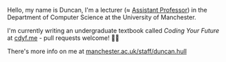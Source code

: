 Hello, my name is Duncan, I'm a lecturer (≈ [Assistant Professor](https://en.wikipedia.org/wiki/Assistant_professor)) in the Department of Computer Science at the University of Manchester. 

I'm currently writing an undergraduate textbook called *Coding Your Future* at [cdyf.me](https://www.cdyf.me/) - pull requests welcome! 👨‍💻

There's more info on me at [manchester.ac.uk/staff/duncan.hull](https://personalpages.manchester.ac.uk/staff/duncan.hull/)
